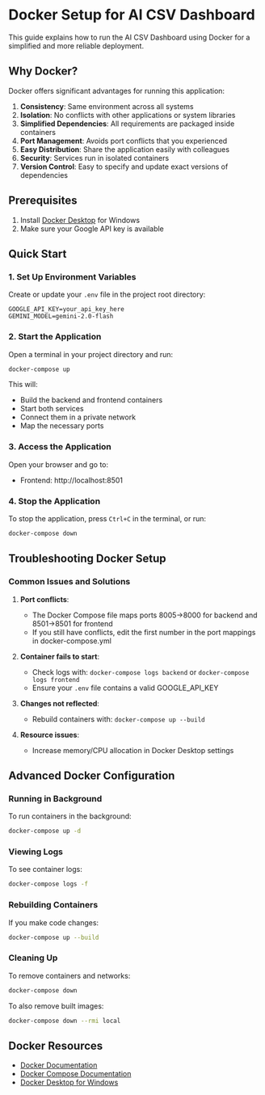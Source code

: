# Docker Setup for AI CSV Dashboard

This guide explains how to run the AI CSV Dashboard using Docker for a simplified and more reliable deployment.

## Why Docker?

Docker offers significant advantages for running this application:

1. **Consistency**: Same environment across all systems
2. **Isolation**: No conflicts with other applications or system libraries
3. **Simplified Dependencies**: All requirements are packaged inside containers
4. **Port Management**: Avoids port conflicts that you experienced
5. **Easy Distribution**: Share the application easily with colleagues
6. **Security**: Services run in isolated containers
7. **Version Control**: Easy to specify and update exact versions of dependencies

## Prerequisites

1. Install [Docker Desktop](https://www.docker.com/products/docker-desktop/) for Windows
2. Make sure your Google API key is available

## Quick Start

### 1. Set Up Environment Variables

Create or update your `.env` file in the project root directory:

```
GOOGLE_API_KEY=your_api_key_here
GEMINI_MODEL=gemini-2.0-flash
```

### 2. Start the Application

Open a terminal in your project directory and run:

```bash
docker-compose up
```

This will:
- Build the backend and frontend containers
- Start both services
- Connect them in a private network
- Map the necessary ports

### 3. Access the Application

Open your browser and go to:
- Frontend: http://localhost:8501

### 4. Stop the Application

To stop the application, press `Ctrl+C` in the terminal, or run:

```bash
docker-compose down
```

## Troubleshooting Docker Setup

### Common Issues and Solutions

1. **Port conflicts**:
   - The Docker Compose file maps ports 8005->8000 for backend and 8501->8501 for frontend
   - If you still have conflicts, edit the first number in the port mappings in docker-compose.yml

2. **Container fails to start**:
   - Check logs with: `docker-compose logs backend` or `docker-compose logs frontend`
   - Ensure your `.env` file contains a valid GOOGLE_API_KEY

3. **Changes not reflected**:
   - Rebuild containers with: `docker-compose up --build`

4. **Resource issues**:
   - Increase memory/CPU allocation in Docker Desktop settings

## Advanced Docker Configuration

### Running in Background

To run containers in the background:

```bash
docker-compose up -d
```

### Viewing Logs

To see container logs:

```bash
docker-compose logs -f
```

### Rebuilding Containers

If you make code changes:

```bash
docker-compose up --build
```

### Cleaning Up

To remove containers and networks:

```bash
docker-compose down
```

To also remove built images:

```bash
docker-compose down --rmi local
```

## Docker Resources

- [Docker Documentation](https://docs.docker.com/)
- [Docker Compose Documentation](https://docs.docker.com/compose/)
- [Docker Desktop for Windows](https://docs.docker.com/desktop/windows/)
